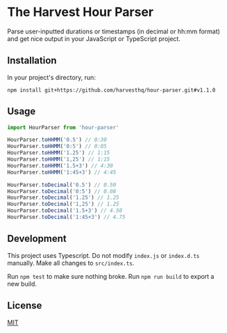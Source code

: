 # The Harvest Hour Parser

Parse user-inputted durations or timestamps (in decimal or hh:mm format) and get nice output in your JavaScript or TypeScript project.

## Installation

In your project's directory, run:

```
npm install git+https://github.com/harvesthq/hour-parser.git#v1.1.0
```

## Usage

```javascript
import HourParser from 'hour-parser'

HourParser.toHHMM('0.5') // 0:30
HourParser.toHHMM('0:5') // 0:05
HourParser.toHHMM('1.25') // 1:15
HourParser.toHHMM('1,25') // 1:15
HourParser.toHHMM('1.5+3') // 4:30
HourParser.toHHMM('1:45+3') // 4:45

HourParser.toDecimal('0.5') // 0.50
HourParser.toDecimal('0:5') // 0.08
HourParser.toDecimal('1.25') // 1.25
HourParser.toDecimal('1,25') // 1.25
HourParser.toDecimal('1.5+3') // 4.50
HourParser.toDecimal('1:45+3') // 4.75
```

## Development

This project uses Typescript. Do not modify `index.js` or `index.d.ts` manually. Make all changes to `src/index.ts`.

Run `npm test` to make sure nothing broke. Run `npm run build` to export a new build.

## License

[MIT](https://choosealicense.com/licenses/mit/)
